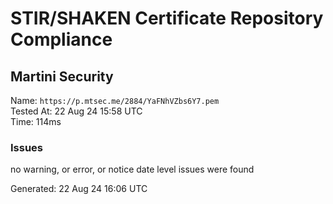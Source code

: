 # STIR/SHAKEN Certificate Repository Compliance

## Martini Security

Name: `https://p.mtsec.me/2884/YaFNhVZbs6Y7.pem`\
Tested At: 22 Aug 24 15:58 UTC\
Time: 114ms

### Issues

no warning, or error, or notice date level issues were found

Generated: 22 Aug 24 16:06 UTC